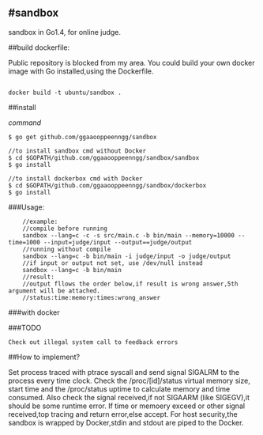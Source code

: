 #sandbox
---

sandbox in Go1.4, for online judge.

##build dockerfile:

Public repository is blocked from my area.
You could build your own docker image with Go installed,using the Dockerfile.

```

docker build -t ubuntu/sandbox .

```

##install

*command*

```
$ go get github.com/ggaaooppeenngg/sandbox

//to install sandbox cmd without Docker
$ cd $GOPATH/github.com/ggaaooppeenngg/sandbox/sandbox
$ go install

//to install dockerbox cmd with Docker
$ cd $GOPATH/github.com/ggaaooppeenngg/sandbox/dockerbox
$ go install

```

###Usage:

```
    //example:
    //compile before running
    sandbox --lang=c -c -s src/main.c -b bin/main --memory=10000 --time=1000 --input=judge/input --output==judge/output
    //running without compile
    sandbox --lang=c -b bin/main -i judge/input -o judge/output
    //if input or output not set, use /dev/null instead
    sandbox --lang=c -b bin/main 
    //result:
    //output fllows the order below,if result is wrong answer,5th argument will be attached.
    //status:time:memory:times:wrong_answer

```

###with docker

###TODO

```
Check out illegal system call to feedback errors
```

##How to implement?

Set process traced with ptrace syscall and send signal SIGALRM to the process every time clock.
Check the /proc/[id]/status virtual memory size, start time and the /proc/status uptime to calculate memory and time consumed.
Also check the signal received,if not SIGAARM (like SIGEGV),it should be some runtime error.
If time or memoery exceed or other signal received,top tracing and return error,else accept.
For host security,the sandbox is wrapped by Docker,stdin and stdout are piped to the Docker.
